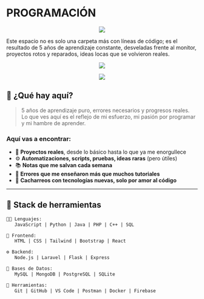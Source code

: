 # PROGRAMACIÓN
<p align="center">
  <img src="https://readme-typing-svg.herokuapp.com?font=Fira+Code&size=25&pause=1000&color=00FFD1&center=true&vCenter=true&width=800&lines=🚧+++++++l+++++Repositorio+contiene+5+a%C3%B1os+de+aprendizaje+en+programacion;🔥+Errores,+éxitos+y+código+que+me+marcaron;👨‍💻+Aquí+se+rompe+y+se+reconstruye+con+prop%C3%B3sito" />
</p>

<!-- Arte ASCII personalizado -->

Este espacio no es solo una carpeta más con líneas de código; es el resultado de 5 años de aprendizaje constante, desveladas frente al monitor, proyectos rotos y reparados, ideas locas que se volvieron reales.

<!-- Encabezado con estilo -->
<p align="center">
  <img src="https://readme-typing-svg.herokuapp.com?font=Fira+Code&size=24&pause=1000&color=00F7FF&width=700&lines=💻+5+A%C3%91OS+DE+C%C3%93DIGO+REAL;🔥+MI+CAMINO+EN+LA+PROGRAMACI%C3%93N;🚀+APRENDIENDO+%2B+ROMPIENDO+%2B+AVANZANDO" />
</p>


<p align="center">
  <img src="https://readme-typing-svg.herokuapp.com?font=JetBrains+Mono&size=26&pause=1000&color=00FFB2&center=true&vCenter=true&width=800&lines=%F0%9F%94%AA+5+A%C3%91OS+DOMANDO+EL+C%C3%93DIGO;FULL+STACK+SIN+MIEDO+AL+BUG;ESTE+REPO+NO+ES+CURRICULUM...+ES+LEGADO" />
</p>


## 🧠 ¿Qué hay aquí?

> 5 años de aprendizaje puro, errores necesarios y progresos reales.  
> Lo que ves aquí es el reflejo de mi esfuerzo, mi pasión por programar y mi hambre de aprender.

### Aquí vas a encontrar:
- 🧩 **Proyectos reales**, desde lo básico hasta lo que ya me enorgullece
- ⚙️ **Automatizaciones, scripts, pruebas, ideas raras** (pero útiles)
- 📚 **Notas que me salvan cada semana**
- 🔁 **Errores que me enseñaron más que muchos tutoriales**
- 🧪 **Cacharreos con tecnologías nuevas, solo por amor al código**

---

## 🧰 Stack de herramientas

```txt
👨‍💻 Lenguajes:
   JavaScript | Python | Java | PHP | C++ | SQL

🎨 Frontend:
   HTML | CSS | Tailwind | Bootstrap | React

⚙️ Backend:
   Node.js | Laravel | Flask | Express

🧠 Bases de Datos:
   MySQL | MongoDB | PostgreSQL | SQLite

🧰 Herramientas:
   Git | GitHub | VS Code | Postman | Docker | Firebase










